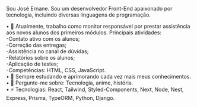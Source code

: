 <!--
**joseernanejob/joseernanejob** is a ✨ _special_ ✨ repository because its `README.md` (this file) appears on your GitHub profile.

Here are some ideas to get you started:

- 🔭 I’m currently working on ...
- 🌱 I’m currently learning ...
- 👯 I’m looking to collaborate on ...
- 🤔 I’m looking for help with ...
- 💬 Ask me about ...
- 📫 How to reach me: ...
- 😄 Pronouns: ...
- ⚡ Fun fact: ...
-->


Sou José Ernane. Sou um desenvolvedor Front-End apaixonado por tecnologia, incluindo diversas linguagens de programação.
<br>

• 🔭 Atualmente, trabalho como monitor responsável por prestar assistência aos novos alunos dos primeiros módulos. Principais atividades:
<br>
      -Contato ativo com os alunos;<br>
      -Correção das entregas;<br>
      -Assistência no canal de dúvidas;<br>
      -Relatórios sobre os alunos;<br>
      -Aplicação de testes;<br>
      -Competências: HTML, CSS, JavaScript.<br>
• 🌱 Sempre estudando e aprimorando cada vez mais meus conhecimentos.
<br>
• 💬 Pergunte-me sobre: Tecnologia, anime, história.
<br>
• ⚡ Tecnologias: React, Tailwind, Styled-Components, Next, Node, Nest, Express, Prisma, TypeORM, Python, Django.

    

